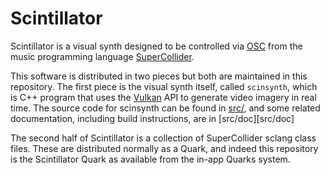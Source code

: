 # Scintillator

Scintillator is a visual synth designed to be controlled via [OSC](http://opensoundcontrol.org/introduction-osc) from
the music programming language [SuperCollider](https://supercollider.github.io/).

This software is distributed in two pieces but both are maintained in this repository. The first piece is the visual
synth itself, called ```scinsynth```, which is C++ program that uses the [Vulkan](https://www.khronos.org/vulkan/) API
to generate video imagery in real time. The source code for scinsynth can be found in [src/](src/), and some related
documentation, including build instructions, are in [src/doc][src/doc]

The second half of Scintillator is a collection of SuperCollider sclang class files. These are distributed normally as a
Quark, and indeed this repository is the Scintillator Quark as available from the in-app Quarks system.

